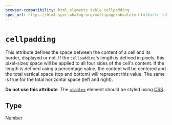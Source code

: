```yaml
---
browser-compatibility: html.elements.table.cellpadding
spec_url: https://html.spec.whatwg.org/multipage/obsolete.html#attr-table-cellpadding
---
```


# `cellpadding`

This attribute defines the space between the content of a cell and its border, displayed or not. If the `cellpadding`'s length is defined in pixels, this pixel-sized space will be applied to all four sides of the cell\'s content. If the length is defined using a percentage value, the content will be centered and the total vertical space (top and bottom) will represent this value. The same is true for the total horizontal space (left and right).

**Do not use this attribute**. The [`<table>`](https://developer.mozilla.org/en-US/docs/Web/HTML/Element/table) element should be styled using [CSS](https://developer.mozilla.org/en-US/docs/CSS).

## Type

Number
